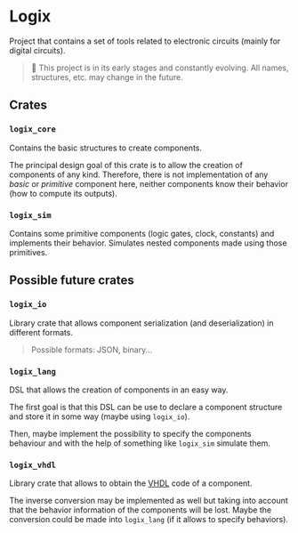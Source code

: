 # Logix

Project that contains a set of tools related to electronic circuits (mainly for
digital circuits).

> :construction: This project is in its early stages and constantly evolving. All names, structures, etc. may change in the future.

## Crates

### `logix_core`

Contains the basic structures to create components.

The principal design goal of this crate is to allow the creation of
components of any kind. Therefore, there is not implementation of any
*basic* or *primitive* component here, neither components know their
behavior (how to compute its outputs).

### `logix_sim`

Contains some primitive components (logic gates, clock, constants) and
implements their behavior. Simulates nested components made using those
primitives.

## Possible future crates

### `logix_io`

Library crate that allows component serialization (and deserialization) in
different formats.

> Possible formats: JSON, binary...

### `logix_lang`

DSL that allows the creation of components in an easy way.

The first goal is that this DSL can be use to declare a component structure and
store it in some way (maybe using `logix_io`).

Then, maybe implement the possibility to specify the components behaviour and
with the help of something like `logix_sim` simulate them.

### `logix_vhdl`

Library crate that allows to obtain the
[VHDL](https://en.wikipedia.org/wiki/VHDL) code of a component.

The inverse conversion may be implemented as well but taking into account
that the behavior information of the components will be lost. Maybe the
conversion could be made into `logix_lang` (if it allows to specify
behaviors).
